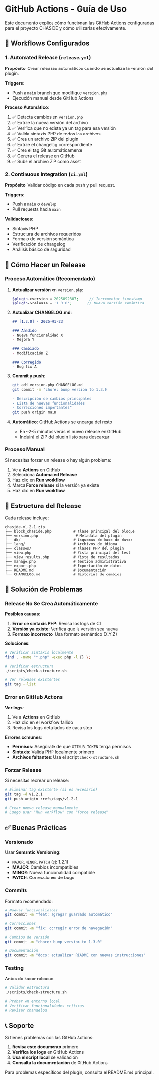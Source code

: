 # GitHub Actions - Guía de Uso

Este documento explica cómo funcionan las GitHub Actions configuradas para el proyecto CHASIDE y cómo utilizarlas efectivamente.

## 🔄 Workflows Configurados

### 1. Automated Release (`release.yml`)

**Propósito**: Crear releases automáticos cuando se actualiza la versión del plugin.

**Triggers**:
- Push a `main` branch que modifique `version.php`
- Ejecución manual desde GitHub Actions

**Proceso Automático**:
1. ✅ Detecta cambios en `version.php`
2. ✅ Extrae la nueva versión del archivo
3. ✅ Verifica que no exista ya un tag para esa versión
4. ✅ Valida sintaxis PHP de todos los archivos
5. ✅ Crea un archivo ZIP del plugin
6. ✅ Extrae el changelog correspondiente
7. ✅ Crea el tag Git automáticamente
8. ✅ Genera el release en GitHub
9. ✅ Sube el archivo ZIP como asset

### 2. Continuous Integration (`ci.yml`)

**Propósito**: Validar código en cada push y pull request.

**Triggers**:
- Push a `main` o `develop`
- Pull requests hacia `main`

**Validaciones**:
- Sintaxis PHP
- Estructura de archivos requeridos
- Formato de versión semántica
- Verificación de changelog
- Análisis básico de seguridad

## 🚀 Cómo Hacer un Release

### Proceso Automático (Recomendado)

1. **Actualizar versión** en `version.php`:
   ```php
   $plugin->version = 2025092307;     // Incrementar timestamp
   $plugin->release = '1.3.0';       // Nueva versión semántica
   ```

2. **Actualizar CHANGELOG.md**:
   ```markdown
   ## [1.3.0] - 2025-01-23
   
   ### Añadido
   - Nueva funcionalidad X
   - Mejora Y
   
   ### Cambiado
   - Modificación Z
   
   ### Corregido
   - Bug fix A
   ```

3. **Commit y push**:
   ```bash
   git add version.php CHANGELOG.md
   git commit -m "chore: bump version to 1.3.0
   
   - Descripción de cambios principales
   - Lista de nuevas funcionalidades
   - Correcciones importantes"
   git push origin main
   ```

4. **Automático**: GitHub Actions se encarga del resto
   - En ~2-5 minutos verás el nuevo release en GitHub
   - Incluirá el ZIP del plugin listo para descargar

### Proceso Manual

Si necesitas forzar un release o hay algún problema:

1. Ve a **Actions** en GitHub
2. Selecciona **Automated Release**
3. Haz clic en **Run workflow**
4. Marca **Force release** si la versión ya existe
5. Haz clic en **Run workflow**

## 📁 Estructura del Release

Cada release incluye:

```
chaside-v1.2.1.zip
├── block_chaside.php          # Clase principal del bloque
├── version.php                 # Metadata del plugin
├── db/                        # Esquemas de base de datos
├── lang/                      # Archivos de idioma
├── classes/                   # Clases PHP del plugin
├── view.php                   # Vista principal del test
├── view_results.php           # Vista de resultados
├── manage.php                 # Gestión administrativa
├── export.php                 # Exportación de datos
├── README.md                  # Documentación
└── CHANGELOG.md               # Historial de cambios
```

## 🐛 Solución de Problemas

### Release No Se Crea Automáticamente

**Posibles causas**:
1. **Error de sintaxis PHP**: Revisa los logs de CI
2. **Versión ya existe**: Verifica que la versión sea nueva
3. **Formato incorrecto**: Usa formato semántico (X.Y.Z)

**Soluciones**:
```bash
# Verificar sintaxis localmente
find . -name "*.php" -exec php -l {} \;

# Verificar estructura
./scripts/check-structure.sh

# Ver releases existentes
git tag --list
```

### Error en GitHub Actions

**Ver logs**:
1. Ve a **Actions** en GitHub
2. Haz clic en el workflow fallido
3. Revisa los logs detallados de cada step

**Errores comunes**:
- **Permisos**: Asegúrate de que `GITHUB_TOKEN` tenga permisos
- **Sintaxis**: Valida PHP localmente primero
- **Archivos faltantes**: Usa el script `check-structure.sh`

### Forzar Release

Si necesitas recrear un release:

```bash
# Eliminar tag existente (si es necesario)
git tag -d v1.2.1
git push origin :refs/tags/v1.2.1

# Crear nuevo release manualmente
# Luego usar "Run workflow" con "Force release"
```

## ✅ Buenas Prácticas

### Versionado

Usar **Semantic Versioning**:
- `MAJOR.MINOR.PATCH` (ej: 1.2.1)
- **MAJOR**: Cambios incompatibles
- **MINOR**: Nueva funcionalidad compatible
- **PATCH**: Correcciones de bugs

### Commits

Formato recomendado:
```bash
# Nuevas funcionalidades
git commit -m "feat: agregar guardado automático"

# Correcciones
git commit -m "fix: corregir error de navegación"

# Cambios de versión
git commit -m "chore: bump version to 1.3.0"

# Documentación
git commit -m "docs: actualizar README con nuevas instrucciones"
```

### Testing

Antes de hacer release:
```bash
# Validar estructura
./scripts/check-structure.sh

# Probar en entorno local
# Verificar funcionalidades críticas
# Revisar changelog
```

## 📞 Soporte

Si tienes problemas con las GitHub Actions:

1. **Revisa este documento** primero
2. **Verifica los logs** en GitHub Actions
3. **Usa el script local** de validación
4. **Consulta la documentación** de GitHub Actions

Para problemas específicos del plugin, consulta el README.md principal.